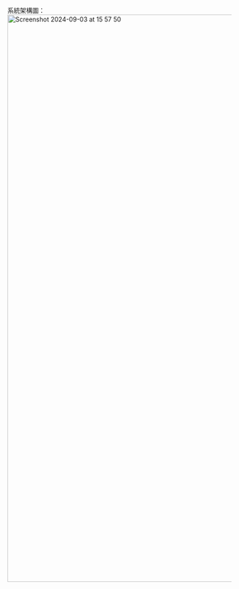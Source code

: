 系統架構圖：
<img width="1276" alt="Screenshot 2024-09-03 at 15 57 50" src="https://github.com/user-attachments/assets/669c20eb-edd8-4d83-a67e-d063e9a6e3e0">
